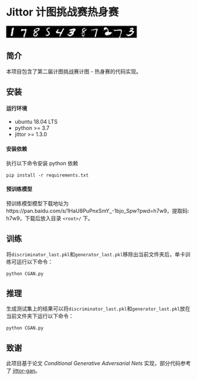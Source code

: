 # Jittor 计图挑战赛热身赛

![主要结果](./result.png)

## 简介

本项目包含了第二届计图挑战赛计图 - 热身赛的代码实现。

## 安装 

#### 运行环境
- ubuntu 18.04 LTS
- python >= 3.7
- jittor >= 1.3.0

#### 安装依赖
执行以下命令安装 python 依赖
```
pip install -r requirements.txt
```

#### 预训练模型
预训练模型模型下载地址为https://pan.baidu.com/s/1HaU8PuPnxSmY_-1bjo_Spw?pwd=h7w9，提取码: h7w9，下载后放入目录 `<root>/` 下。

## 训练

将`discriminator_last.pkl`和`generator_last.pkl`移除出当前文件夹后，单卡训练可运行以下命令：
```
python CGAN.py
```

## 推理

生成测试集上的结果可以将`discriminator_last.pkl`和`generator_last.pkl`放在当前文件夹下运行以下命令：

```
python CGAN.py
```

## 致谢

此项目基于论文 *Conditional Generative Adversarial Nets* 实现，部分代码参考了 [jittor-gan](https://github.com/Jittor/gan-jittor)。
